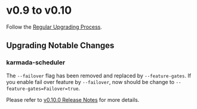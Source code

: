 # v0.9 to v0.10

Follow the [Regular Upgrading Process](./README.md).

## Upgrading Notable Changes

### karmada-scheduler

The `--failover` flag has been removed and replaced by `--feature-gates`.
If you enable fail over feature by `--failover`, now should be change to `--feature-gates=Failover=true`.

Please refer to [v0.10.0 Release Notes](https://github.com/karmada-io/karmada/releases/tag/v0.10.0) for more details.
